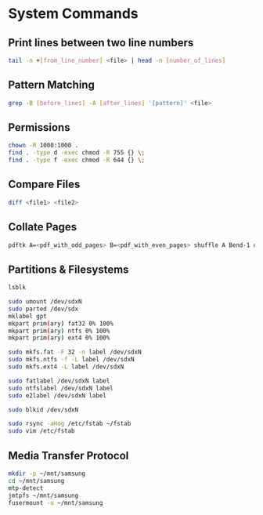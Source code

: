 # System Commands

## Print lines between two line numbers

```bash
tail -n +[from_line_number] <file> | head -n [number_of_lines]
```

## Pattern Matching

```bash
grep -B [before_lines] -A [after_lines] '[pattern]' <file>
```

## Permissions

```bash
chown -R 1000:1000 .
find . -type d -exec chmod -R 755 {} \;
find . -type f -exec chmod -R 644 {} \;
```

## Compare Files

```bash
diff <file1> <file2>
```

## Collate Pages

```bash
pdftk A=<pdf_with_odd_pages> B=<pdf_with_even_pages> shuffle A Bend-1 output <pdf_with_collated_pages>
```

## Partitions & Filesystems

```bash
lsblk

sudo umount /dev/sdxN
sudo parted /dev/sdx
mklabel gpt
mkpart prim(ary) fat32 0% 100%
mkpart prim(ary) ntfs 0% 100%
mkpart prim(ary) ext4 0% 100%

sudo mkfs.fat -F 32 -n label /dev/sdxN
sudo mkfs.ntfs -f -L label /dev/sdxN
sudo mkfs.ext4 -L label /dev/sdxN

sudo fatlabel /dev/sdxN label
sudo ntfslabel /dev/sdxN label
sudo e2label /dev/sdxN label

sudo blkid /dev/sdxN

sudo rsync -aHog /etc/fstab ~/fstab
sudo vim /etc/fstab
```

## Media Transfer Protocol

```bash
mkdir -p ~/mnt/samsung
cd ~/mnt/samsung
mtp-detect
jmtpfs ~/mnt/samsung
fusermount -u ~/mnt/samsung
```

